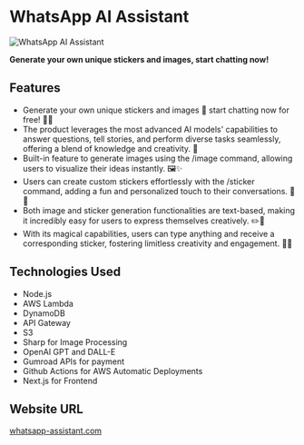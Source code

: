 # WhatsApp AI Assistant

![WhatsApp AI Assistant](https://i.ibb.co/QQB67tg/wabg.png)

**Generate your own unique stickers and images, start chatting now!**

## Features

- Generate your own unique stickers and images 🎨 start chatting now for free! 💬✨
- The product leverages the most advanced AI models' capabilities to answer questions, tell stories, and perform diverse tasks seamlessly, offering a blend of knowledge and creativity. 🤖
- Built-in feature to generate images using the /image command, allowing users to visualize their ideas instantly. 🖼️✨
- Users can create custom stickers effortlessly with the /sticker command, adding a fun and personalized touch to their conversations. 🎉📌
- Both image and sticker generation functionalities are text-based, making it incredibly easy for users to express themselves creatively. ✏️🎨
- With its magical capabilities, users can type anything and receive a corresponding sticker, fostering limitless creativity and engagement. 🌟🔮

## Technologies Used

- Node.js
- AWS Lambda
- DynamoDB
- API Gateway
- S3
- Sharp for Image Processing
- OpenAI GPT and DALL-E
- Gumroad APIs for payment
- Github Actions for AWS Automatic Deployments
- Next.js for Frontend

## Website URL

[whatsapp-assistant.com](https://whatsapp-assistant.com)

